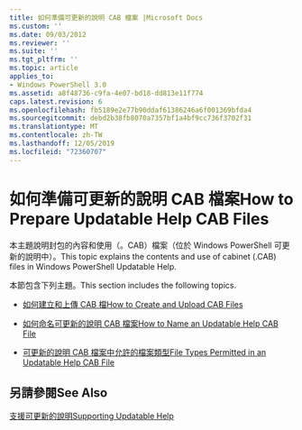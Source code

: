 ```yaml
---
title: 如何準備可更新的說明 CAB 檔案 |Microsoft Docs
ms.custom: ''
ms.date: 09/03/2012
ms.reviewer: ''
ms.suite: ''
ms.tgt_pltfrm: ''
ms.topic: article
applies_to:
- Windows PowerShell 3.0
ms.assetid: a8f48736-c9fa-4e07-bd18-dd813e11f774
caps.latest.revision: 6
ms.openlocfilehash: fb5189e2e77b90ddaf61386246a6f001369bfda4
ms.sourcegitcommit: debd2b38fb8070a7357bf1a4bf9cc736f3702f31
ms.translationtype: MT
ms.contentlocale: zh-TW
ms.lasthandoff: 12/05/2019
ms.locfileid: "72360707"
---
```

# <a name="how-to-prepare-updatable-help-cab-files"></a><span data-ttu-id="a4a17-102">如何準備可更新的說明 CAB 檔案</span><span class="sxs-lookup"><span data-stu-id="a4a17-102">How to Prepare Updatable Help CAB Files</span></span>

<span data-ttu-id="a4a17-103">本主題說明封包的內容和使用（。CAB）檔案（位於 Windows PowerShell 可更新的說明中）。</span><span class="sxs-lookup"><span data-stu-id="a4a17-103">This topic explains the contents and use of cabinet (.CAB) files in Windows PowerShell Updatable Help.</span></span>

<span data-ttu-id="a4a17-104">本節包含下列主題。</span><span class="sxs-lookup"><span data-stu-id="a4a17-104">This section includes the following topics.</span></span>

- [<span data-ttu-id="a4a17-105">如何建立和上傳 CAB 檔</span><span class="sxs-lookup"><span data-stu-id="a4a17-105">How to Create and Upload CAB Files</span></span>](./how-to-create-and-upload-cab-files.md)

- [<span data-ttu-id="a4a17-106">如何命名可更新的說明 CAB 檔案</span><span class="sxs-lookup"><span data-stu-id="a4a17-106">How to Name an Updatable Help CAB File</span></span>](./how-to-name-an-updatable-help-cab-file.md)

- [<span data-ttu-id="a4a17-107">可更新的說明 CAB 檔案中允許的檔案類型</span><span class="sxs-lookup"><span data-stu-id="a4a17-107">File Types Permitted in an Updatable Help CAB File</span></span>](./file-types-permitted-in-an-updatable-help-cab-file.md)

## <a name="see-also"></a><span data-ttu-id="a4a17-108">另請參閱</span><span class="sxs-lookup"><span data-stu-id="a4a17-108">See Also</span></span>

[<span data-ttu-id="a4a17-109">支援可更新的說明</span><span class="sxs-lookup"><span data-stu-id="a4a17-109">Supporting Updatable Help</span></span>](./supporting-updatable-help.md)